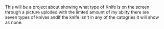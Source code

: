 This will be a project about showing what type of Knife is on the screen through a picture uploded with the limted amount of my abilty there are seven types of knives andif the knife isn't in any of the catogries it will show as none.

